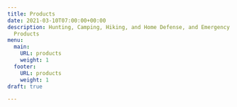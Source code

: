 ```yaml
---
title: Products
date: 2021-03-10T07:00:00+00:00
description: Hunting, Camping, Hiking, and Home Defense, and Emergency Preparedness
  Products
menu:
  main:
    URL: products
    weight: 1
  footer:
    URL: products
    weight: 1
draft: true

---
```

